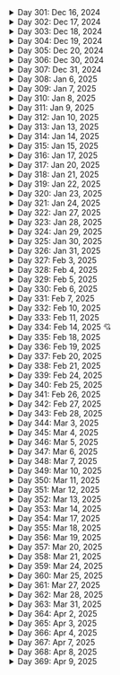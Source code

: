 <details>
  <summary>Day 301: Dec 16, 2024</summary>

  ### Today's Progress:
  * I continued working on the Responsive Design module (96% complete) of the Frontend Mentor Frontend Dev path (52% complete) from Scrimba.
    * I continued working and completed on the Building a Product Splash Page section (100% complete).
    * I started and completed working on Building a Responsive Layout with CSS Grid (100% complete).
    * I briefly started working on the Learning Journal solo project.

  ### Link to work:
  * None

  ### New thing(s) learned:
  * I learned how the `box-sizing: border-box` tag works when using CSS (makes sense with it being inside of a CSS Reset), how grid columns, rows, and gap works, the fr unit and how it works, how grid-template-areas work, and how to create a responsive image grid.

  ### Thoughts:
  * I'm happy with how far I got today. Tomorrow, I'm going to get a start on the Learning Journal solo project as I just got the basics of it setup for myself. Here's the next 100 days!

  ### Time spent working
  * 2.2 hrs
</details>

<details>
  <summary>Day 302: Dec 17, 2024</summary>

  ### Today's Progress:
  * I continued working on the Responsive Design module (96% complete) of the Frontend Mentor Frontend Dev path (52% complete) from Scrimba.
    * I started really working on the Learning Journal solo project.

  ### Link to work:
  * None

  ### New thing(s) learned:
  * None

  ### Thoughts:
  * I took the time to rename every layer/group in the Penpot file (ported the Project's Figma file) and moved different layers around that would make sense to me. From there, I wrote out my CSS Reset and custom properties that I believe the project would need. Afterwards, I wrote out my templates with random text to get an idea for what I was doing. I'm enjoying the project so far, I'm excited to see what I can do with it!

  ### Time spent working
  * 1.25 hrs
</details>

<details>
  <summary>Day 303: Dec 18, 2024</summary>

  ### Today's Progress:
  * I continued working on the Responsive Design module (96% complete) of the Frontend Mentor Frontend Dev path (52% complete) from Scrimba.
    * I continued working on the Learning Journal solo project.

  ### Link to work:
  * None

  ### New thing(s) learned:
  * None

  ### Thoughts:
  * I competed the Heading/Navigation section along with the Hero section. With this project, I'm really going slow and taking my time to make sure everything looks good and I understand what I'm doing.

  ### Time spent working
  * 1.25 hrs
</details>

<details>
  <summary>Day 304: Dec 19, 2024</summary>

  ### Today's Progress:
  * I continued working on the Learning Journal solo project from Scrimba's Frontend Developer Path.

  ### Link to work:
  * None

  ### New thing(s) learned:
  * None

  ### Thoughts:
  * I was working on the project when Penpot decided to continously crash while trying to work on the Hero section of the Home page. I decided to stop working for the day since it's a problem posted in their GitHub.

  ### Time spent working
  * 2 hrs
</details>

<details>
  <summary>Day 305: Dec 20, 2024</summary>

  ### Today's Progress:
  * I continued working on the Learning Journal solo project from Scrimba's Frontend Developer Path.

  ### Link to work:
  * None

  ### New thing(s) learned:
  * None

  ### Thoughts:
  * Penpot was finally working today after they fixed the bug or it just went away. I decided to use Figma for a little bit to see if that would work, and thankfully it did. I completed the Home page and part of the Blog/About page which I'll continue next week.

  ### Time spent working
  * 2 hrs
</details>

<details>
  <summary>Day 306: Dec 30, 2024</summary>

  ### Today's Progress:
  * I completed working on the Responsive Design module (100% complete) of the Frontend Mentor Frontend Dev path (52% complete) from Scrimba.
    * I completed working on the Learning Journal solo project from Scrimba's Frontend Developer Path.
  * I went back to reading Chris Minnick's book (Coding for Dummies) to read Book 2 (Basic Web Coding) Ch.6 (Styling with Bootstrap CSS).
    * Finished reading Ch.6 and finished taking notes on the chapter.

  ### Link to work:
  * None

  ### New thing(s) learned:
  * I learned how to use Bootstrap CSS along with the basic uses of it.

  ### Thoughts:
  * I've completed working on the Learning Journal project from Scrimba. After taking a look at what to do next on my to-do list, I decided to finish my reading. That will be my goal for a while. It was nice to take some time for the holidays to recharge!

  ### Time spent working
  * 2 hrs
</details>

<details>
  <summary>Day 307: Dec 31, 2024</summary>

  ### Today's Progress:
  * I went back to reading Chris Minnick's book (Coding for Dummies) to read Book 3 (Advanced Web Coding) Ch.2 (Writing your First JavaScript Program).
    * Finished reading Ch.2 and started taking notes on the chapter.

  ### Link to work:
  * None

  ### New thing(s) learned:
  * I learned about other code editors I haven't heard of before and more event attributes that can be used within HTML.

  ### Thoughts:
  * I should've read these chapters earlier, but I didn't feel like I needed to since I understood them, or so I thought. Going back to reading these has been good to help me understand more about JavaScript.

  ### Time spent working
  * 1.25 hrs
</details>

<details>
  <summary>Day 308: Jan 6, 2025</summary>

  ### Today's Progress:
  * I finished taking notes on Ch.2, completed reading Chapter 9 (Controlling the Browser with the Window Object), and started taking notes from Chris Minnick's book (Coding for Dummies).

  ### Link to work:
  * None

  ### New thing(s) learned:
  * I learned about the basics of the Browser Object Model and how it works.

  ### Thoughts:
  * This was a very interesting chapter that I didn't give much thought to. But, after reading it everything makes sense. Also, I took some time off during the week of New Years to relax and take a quick break before jumping back in.

  ### Time spent working
  * 1.25 hrs
</details>

<details>
  <summary>Day 309: Jan 7, 2025</summary>

  ### Today's Progress:
  * I finished taking notes on Chapter 9 (Controlling the Browser with the Window Object) from Chris Minnick's book (Coding for Dummies).

  ### Link to work:
  * None

  ### New thing(s) learned:
  * I learned more about the basics of the Window object within JavaScript.

  ### Thoughts:
  * I never understood how different websites/applications could show you the location of where you are or what browser you're using. But now, I see how easy it is to show that information.

  ### Time spent working
  * 1.2 hrs
</details>

<details>
  <summary>Day 310: Jan 8, 2025</summary>

  ### Today's Progress:
  * Continued reading Chris Minnick's book (Coding for Dummies) in Book 3 Ch.11 (Using Events in JavaScript) and started taking notes.

  ### Link to work:
  * None

  ### New thing(s) learned:
  * I learned about the basics of events within JavaScript and a few different ways to use them.

  ### Thoughts:
  * None

  ### Time spent working
  * 1 hr
</details>

<details>
  <summary>Day 311: Jan 9, 2025</summary>

  ### Today's Progress:
  * Continued working on and finished taking notes for Book 3 Ch.11 (Using Events in JavaScript) and finished taking notes.
  * Started reading Book 3 Ch.12 (Integrating Input and Output) and finished taking notes.

  ### Link to work:
  * None

  ### New thing(s) learned:
  * I learned more about how form elements work and how to make sure no bad actors mess with your webpage within the form.

  ### Thoughts:
  * Forms may look easy at first, but then you realize that someone could mess with your website which isn't very cool. Why do people have to ruin nice things?!

  ### Time spent working
  * 2.16 hrs
</details>

<details>
  <summary>Day 312: Jan 10, 2025</summary>

  ### Today's Progress:
  * Started and finished reading Book 3 Ch.13 (Understanding Callbacks and Closures) and finished taking notes.

  ### Link to work:
  * None

  ### New thing(s) learned:
  * I learned about the basics of using functions within functions.

  ### Thoughts:
  * None

  ### Time spent working
  * 1.1 hrs
</details>

<details>
  <summary>Day 313: Jan 13, 2025</summary>

  ### Today's Progress:
  * Started and finished reading Book 3 Ch.14 (Embracing AJAX and JSON) and finished taking notes.

  ### Link to work:
  * None

  ### New thing(s) learned:
  * I learned about the basics of working with AJAX and JSON to move information to a JavaScript file and place it into a HTML file.

  ### Thoughts:
  * I can see how this would be helpful depending on the project you're working on. I'm always unsure of when I'll use it, but with the future you just never know.

  ### Time spent working
  * 1.3 hrs
</details>

<details>
  <summary>Day 314: Jan 14, 2025</summary>

  ### Today's Progress:
  * I went back into my Notion checklist and started to plan out what projects I wanted to complete hopefully during this 100 days. My goal is to follow the learning paths of Frontend Mentor and do the projects from Roadmap.sh.

  ### Link to work:
  * None

  ### New thing(s) learned:
  * None

  ### Thoughts:
  * I'm glad I have all this written out so I can get a better idea of what I'm doing. Also, I'm going to upload my notes from Coding for Dummies sometime soon when I get a chance.

  ### Time spent working
  * 1.1 hrs
</details>

<details>
  <summary>Day 315: Jan 15, 2025</summary>

  ### Today's Progress:
  * I uploaded my notes from my reading of JavaScript chapters from Chris Minnick's book (Coding for Dummies).
    * I also updated the tags for each page of notes since I updated them as well in Obsidian.
  * I uploaded the folders needed for notes for Chris Minnick's book (JavaScript for Dummies).
  * Fixed up README and resources files.

  ### Link to work:
  * None

  ### New thing(s) learned:
  * None

  ### Thoughts:
  * Today was a organization kind of day which is nice to do every once in a while. Tomorrow, I'm going to get started on projects.

  ### Time spent working
  * 1 hr
</details>

<details>
  <summary>Day 316: Jan 17, 2025</summary>

  ### Today's Progress:
  * I worked on and completed MDN's Markup Letter and Planet Table projects.

  ### Link to work:
  * None

  ### New thing(s) learned:
  * None

  ### Thoughts:
  * Instead of using AI to help assist me, I blocked all AI sites and more while working. This really helped a lot!

  ### Time spent working
  * 1.75 hrs
</details>

<details>
  <summary>Day 317: Jan 20, 2025</summary>

  ### Today's Progress:
  * For my notes, I created a Code Snippet for a responsive navigation bar using HTML and CSS.
  * I started working on and completed the MDN project of structuring content within a web page.

  ### Link to work:
  * None

  ### New thing(s) learned:
  * None

  ### Thoughts:
  * For the future, I'm going to make one big repo on my GitHub of all my projects since it's nice to have everything I've made in one spot rather than multiple repos. I'm enjoying working on these projects though and learning a lot!

  ### Time spent working
  * 1.75 hrs
</details>

<details>
  <summary>Day 318: Jan 21, 2025</summary>

  ### Today's Progress:
  * I started working on and completed the Frontend Mentor project of the Blog Preview Component.

  ### Link to work:
  * None

  ### New thing(s) learned:
  * None

  ### Thoughts:
  * I still plan on putting everything in a repo so I can show off my work I've done. After working on this project, I'm actually proud of myself and happy for not cheating and actually doing this project. Here's to more of that feeling in the future!

  ### Time spent working
  * 1.25 hrs
</details>

<details>
  <summary>Day 319: Jan 22, 2025</summary>

  ### Today's Progress:
  * I started working on and completed the Roadmap.sh Beginner project of creating a single-page CV with no CSS.
  * I created my Repo to store all my projects in one place. This taught me a bit of how GitHub works.

  ### Link to work:
  * [Single Page CV - Roadmap.sh Project](https://github.com/kylecreate/PersonalProjects/tree/main/Roadmap-Projects/Beginner/Single-Page-CV)

  ### New thing(s) learned:
  * None

  ### Thoughts:
  * I'm happy to have finally made my huge repo of projects. Now I have some place to store them! Looking forward to filling this up.

  ### Time spent working
  * 1 hrs
</details>

<details>
  <summary>Day 320: Jan 23, 2025</summary>

  ### Today's Progress:
  * I started working on the freeCodeCamp certification project for Responsive Web Design (Survey Form) by writing out the HTML and basic CSS to get it started.

  ### Link to work:
  * None

  ### New thing(s) learned:
  * I remembered how to create forms and the basics of them.

  ### Thoughts:
  * This project is coming out nicely!

  ### Time spent working
  * 1.7 hrs
</details>

<details>
  <summary>Day 321: Jan 24, 2025</summary>

  ### Today's Progress:
  * Created a code snippet of centering a `div` using both HTML and CSS for my Web Dev Obsidian vault
  * Continued working on and completed the Survey Form project from freeCodeCamp
  * Completed working on a Scrimba CSS Challenges, the Spoiler Reveal Challenge and then started on the Colorful Button Challenge

  ### Link to work:
  * [freeCodeCamp Survey Form Project](https://github.com/kylecreate/PersonalProjects/tree/main/freeCodeCamp-Projects/Responsive-Web/Survey-Form)
  * [Scrimba CSS Challenge - Spoiler Revealer](https://github.com/kylecreate/PersonalProjects/tree/main/Scrimba-Projects/CSS-Challenges/Spoiler-Reveal)

  ### New thing(s) learned:
  * None

  ### Thoughts:
  * Happy with how I'm working on these projects!

  ### Time spent working
  * 2 hrs
</details>

<details>
  <summary>Day 322: Jan 27, 2025</summary>

  ### Today's Progress:
  * Continued working on and completed the Colorful Button challenge from Scrimba's CSS Challenges
  * Started and completed working on the Basic HTML Website project from Roadmap.sh.
  * Started and completed working freeCodeCamp's Responsive Design Tribute site certification project

  ### Link to work:
  * [Scrimba's Colorful Button](https://github.com/kylecreate/PersonalProjects/tree/main/Scrimba-Projects/CSS-Challenges/Colorful-Button)
  * [Roadmap.sh Basic Site](https://github.com/kylecreate/PersonalProjects/tree/main/Roadmap-Projects/Beginner/Basic-Site)
  * [freeCodeCamp Tribute Page](https://github.com/kylecreate/PersonalProjects/tree/main/freeCodeCamp-Projects/Responsive-Web/Tribute-Page)

  ### New thing(s) learned:
  * How to give a button a border on the outside of a button using a div instead of the button itself.

  ### Thoughts:
  * These projects are just flying by and I'm learning a lot. I think having a large list of projects I can work on is a good way to see my progress and what I can do next.

  ### Time spent working
  * 2 hrs
</details>

<details>
  <summary>Day 323: Jan 28, 2025</summary>

  ### Today's Progress:
  * I started watching Kevin Powell's podcast on navigating ADHD as a developer with Chris Ferdinandi and taking notes.

  ### Link to work:
  * [Navigating ADHD as a developer](https://www.youtube.com/watch?v=epts-KTaK4w)

  ### New thing(s) learned:
  * How ADHD works, the benefits, and the downsides of having it.

  ### Thoughts:
  * I've known that I have ADHD, but this just makes a lot more sense now that I've watched this and learned a lot from it. Now I just want to research it more from a developer and personal perspective.

  ### Time spent working
  * 1.25 hrs
</details>

<details>
  <summary>Day 324: Jan 29, 2025</summary>

  ### Today's Progress:
  * Started working on and completed Scrimba's CSS Challenge of the Expanding Search Bar
  * Started working on and completed Frontend Mentor's Social Links component challenge.

  ### Link to work:
  * [Scrimba Expanding Search](https://github.com/kylecreate/PersonalProjects/tree/main/Scrimba-Projects/CSS-Challenges/Expanding-Search)
  * [Frontend Mentor Social Links](https://github.com/kylecreate/PersonalProjects/tree/main/FrontendMentor-Projects/Getting-Started/Social-Links)

  ### New thing(s) learned:
  * I learned how to remove the placeholder text within a search bar when it's active/focused.

  ### Thoughts:
  * A lot of these projects are getting easier over time as I'm working on them which is good. Each one is a challenge when I start it anyways. Looking forward to working on more!

  ### Time spent working
  * 1.35 hrs
</details>

<details>
  <summary>Day 325: Jan 30, 2025</summary>

  ### Today's Progress:
  * Started working on the styling of the roadmap.sh project of the Personal Portfolio.

  ### Link to work:
  * None

  ### New thing(s) learned:
  * None

  ### Thoughts:
  * With this project, I've completed the mobile viewport of the site first before moving onto the desktop viewport. Originally, I started with the desktop viewport, but then removed all my code and went back to mobile.

  ### Time spent working
  * 2.5 hrs
</details>

<details>
  <summary>Day 326: Jan 31, 2025</summary>

  ### Today's Progress:
  * Continued working on the roadmap.sh project of the Personal Portfolio.

  ### Link to work:
  * None

  ### New thing(s) learned:
  * None

  ### Thoughts:
  * I restarted from scratch since I felt like something was off. I took the day re-writing my HTML and CSS to make it look better, hopefully.

  ### Time spent working
  * 2.5 hrs
</details>

<details>
  <summary>Day 327: Feb 3, 2025</summary>

  ### Today's Progress:
  * Continued working on the roadmap.sh project of the Personal Portfolio. I'm going to come back to this in the future since there's a lot going on that isn't working.
  * Started working on and completed the freeCodeCamp Responsive Web Design certification project of the Tech Document.

  ### Link to work:
  * [freeCodeCamp Tech Doc](https://github.com/kylecreate/PersonalProjects/tree/main/freeCodeCamp-Projects/Responsive-Web/Tech-Doc)

  ### New thing(s) learned:
  * None

  ### Thoughts:
  * I'm still having a bit of a hard time with the roadmap.sh project. I may go back for a 3rd time and re-write everything from scratch. Something about this project is confusing, but I'm not going to skip it!

  ### Time spent working
  * 2 hrs
</details>

<details>
  <summary>Day 328: Feb 4, 2025</summary>

  ### Today's Progress:
  * Continued working on the roadmap.sh project of the Personal Portfolio. I went back and started from scratch with my HTML and CSS.

  ### Link to work:
  * None

  ### New thing(s) learned:
  * None

  ### Thoughts:
  * After starting from scratch for a 3rd time, I'm happy with the mobile viewport. Tomorrow, I'll work on the Desktop viewport.

  ### Time spent working
  * 1.25 hrs
</details>

<details>
  <summary>Day 329: Feb 5, 2025</summary>

  ### Today's Progress:
  * Completed working on the roadmap.sh project of the Personal Portfolio.
  * Started working on MDN's project of the Mozilla Splash Page.

  ### Link to work:
  * [Personal Portfolio - roadmap.sh](https://github.com/kylecreate/PersonalProjects/tree/main/Roadmap-Projects/Beginner/Personal-Portfolio)

  ### New thing(s) learned:
  * None

  ### Thoughts:
  * I finished the roadmap.sh project of the Personal Portfolio, but my only problem was I couldn't get my teacher reviews section to be centered within the page for some reason. I'm happy with how it looks, I just need to figure out the problem with that section.

  ### Time spent working
  * 1.25 hrs
</details>

<details>
  <summary>Day 330: Feb 6, 2025</summary>

  ### Today's Progress:
  * Started working on and completed the MDN project of creating the Mozilla Splash Page.
  * Started working on and completed the CSS Challenge from Scrimba of the Codepen Tile.
  * Started working on the Recipe Page project from Frontend Mentor.

  ### Link to work:
  * [Scrimba CSS Challenge - Codepen Tile](https://github.com/kylecreate/PersonalProjects/tree/main/Scrimba-Projects/CSS-Challenges/Codepen-Tile)
  * [MDN HTML - Mozilla Splash Page](https://github.com/kylecreate/PersonalProjects/tree/main/MDN-Projects/Mozilla-Splash)

  ### New thing(s) learned:
  * None

  ### Thoughts:
  * These projects have been very fun so far. It's amazing how much I'm also learning while working on these. For the roadmap.sh project I "finished" yesterday, I may ask for help on that in the future to see what I did wrong.

  ### Time spent working
  * 2 hrs
</details>

<details>
  <summary>Day 331: Feb 7, 2025</summary>

  ### Today's Progress:
  * Continued working on and completed Frontend Mentor's Recipe Page challenge.
  * Started working on and completed roadmap.sh's project of the Changelog Component.
  * Started working on the Product Landing Page project from freeCodeCamp.

  ### Link to work:
  * [Roadmap.sh Changelog Component](https://github.com/kylecreate/PersonalProjects/tree/main/Roadmap-Projects/Beginner/Changelog-Component)
  * [Frontend Mentor Recipe Page](https://github.com/kylecreate/PersonalProjects/tree/main/FrontendMentor-Projects/Getting-Started/Recipe-Page)

  ### New thing(s) learned:
  * None

  ### Thoughts:
  * None

  ### Time spent working
  * 2 hrs
</details>

<details>
  <summary>Day 332: Feb 10, 2025</summary>

  ### Today's Progress:
  * Worked on my personal portfolio website to get it ready for job hunting.

  ### Link to work:
  * None

  ### New thing(s) learned:
  * None

  ### Thoughts:
  * I took my time in re-writing and organizing my HTML/CSS better so it's easier to read in general. It came to my attention from peers and family that I should start looking for a job. I have a few things to finish before I start looking. Excited to get all this done and finally have a job!

  ### Time spent working
  * 2.7 hrs
</details>

<details>
  <summary>Day 333: Feb 11, 2025</summary>

  ### Today's Progress:
  * Completed working on my personal portfolio website.

  ### Link to work:
  * None

  ### New thing(s) learned:
  * How to link DNS through Netlify to Porkbun.

  ### Thoughts:
  * I'm just waiting on my website to work with the DNS now.

  ### Time spent working
  * 1.25 hrs
</details>

<details>
  <summary>Day 334: Feb 14, 2025 💘</summary>

  ### Today's Progress:
  * Fixed a small issue with my Recipe Page project from Frontend Mentor.
  * Added code snippets to my Web Dev vault in Obsidian of PX to Percentages, Margin/Padding to EM, and Font Sizes in REM for future use.
  * Started working on Roadmap.sh's Testimonial Cards challenge.

  ### Link to work:
  * None

  ### New thing(s) learned:
  * I learned the many different sizes and use cases for EM, REM, and %'s.

  ### Thoughts:
  * I'm still gathering things and working on my resume/cover letters. My goal is to use Notion for my job hunting info/links/database while hunting for a job, continue working on projects, and find at least a job to apply to every day.

  ### Time spent working
  * 1.25 hrs
</details>

<details>
  <summary>Day 335: Feb 18, 2025</summary>

  ### Today's Progress:
  * Started and completed the MDN project of styling a Biography page.
	* Started and completed the Scrimba CSS Challenge of Loading Animation #1.
	* Started working on the roadmap.sh project of Testimonial Cards.

  ### Link to work:
  * [MDN Biography Page](https://github.com/kylecreate/PersonalProjects/tree/main/MDN-Projects/Biography-Page)
  * [Scrimba CSS Loading Animation #1](https://github.com/kylecreate/PersonalProjects/tree/main/Scrimba-Projects/CSS-Challenges/Loading-Animation-1)

  ### New thing(s) learned:
  * I learned more about CSS loading animations and how to create a simple loading animation.

  ### Thoughts:
  * Work hard, play hard, learn hard!

  ### Time spent working
  * 1.35 hrs
</details>

<details>
  <summary>Day 336: Feb 19, 2025</summary>

  ### Today's Progress:
  * Started working on roadmap.sh's Testimonial Cards project and freeCodeCamp's final certification project of the Personal Portfolio.

  ### Link to work:
  * None

  ### New thing(s) learned:
  * None

  ### Thoughts:
  * I started working on the testimonial card project and realized it's a bit tough. Then, I decided to finish off the final fCC project before continuing with the roadmap project. This project seems a bit tough, but in time I'll get it!

  ### Time spent working
  * 1.25 hrs
</details>

<details>
  <summary>Day 337: Feb 20, 2025</summary>

  ### Today's Progress:
  * Continued to work on and completed the final freeCodeCamp Responsive Web Design certification project of the Personal Portfolio page.
  * Continued to work on and completed the roadmap.sh project of the Testimonial Cards project.
  * Started working on and completed the MDN project of Styling a Digital Business Card.

  ### Link to work:
  * [freeCodeCamp Personal Portfolio](https://github.com/kylecreate/PersonalProjects/tree/main/freeCodeCamp-Projects/Responsive-Web/Personal-Portfolio)
  * [roadmap.sh Testimonial Cards](https://github.com/kylecreate/PersonalProjects/tree/main/Roadmap-Projects/Beginner/Testimonial-Cards)
  * [MDN Digital Business Card](https://github.com/kylecreate/PersonalProjects/tree/main/MDN-Projects/Digital-Business-Card)

  ### New thing(s) learned:
  * None

  ### Thoughts:
  * 3 projects down today, not a bad day! I'm just about at the half way point of completing the list of Beginner projects in my Notion before moving onto the intermediate projects list. I'm definitely learning a lot even if some of these are easy to work on.

  ### Time spent working
  * 2.5 hrs
</details>

<details>
  <summary>Day 338: Feb 21, 2025</summary>

  ### Today's Progress:
  * Started and completed MDN's Fancy Letterhead Challenge
  * Started and completed the Scrimba CSS Challenge of Loading Animation #2 and the Archery Target

  ### Link to work:
  * [Scrimba CSS Challenge - Loading Animation #2](https://github.com/kylecreate/PersonalProjects/tree/main/Scrimba-Projects/CSS-Challenges/Loading-Animation-2)
  * [Scrimba CSS Challenge - Archery Target](https://github.com/kylecreate/PersonalProjects/tree/main/Scrimba-Projects/CSS-Challenges/Archery-Target)
  * [MDN - Fancy Letterhead](https://github.com/kylecreate/PersonalProjects/tree/main/MDN-Projects/Fancy-Letterhead)

  ### New thing(s) learned:
  * CSS Animations with keyframes to make things move.

  ### Thoughts:
  * It was a short work day, but that's ok. I got more done today which is good. My goal is never to do too many projects in a day to prevent burnout. I'm just glad I'm getting these done! My list keeps getting smaller and smaller.

  ### Time spent working
  * 1.5 hrs
</details>

<details>
  <summary>Day 339: Feb 24, 2025</summary>

  ### Today's Progress:
  * Started and completed working on the Datepicker UI project and Accessible Form UI project from roadmap.sh.

  ### Link to work:
  * [Roadmap.sh Datepicker UI](https://github.com/kylecreate/PersonalProjects/tree/main/Roadmap-Projects/Beginner/Datepicker)
  * [Roadmap.sh Accessible Form UI](https://github.com/kylecreate/PersonalProjects/tree/main/Roadmap-Projects/Beginner/Accessible-Form)

  ### New thing(s) learned:
  * How to create a calendar in HTML/CSS. Not sure how useful it will be in the future, but I understand it now.

  ### Thoughts:
  * I originally had a late start to my day, but I got these 2 done which is good. I'm now caught up on doing 1 project from each section of my list as I'll be able to go back and forth now.

  ### Time spent working
  * 2.3 hrs
</details>

<details>
  <summary>Day 340: Feb 25, 2025</summary>

  ### Today's Progress:
  * Started and completed working on the MDN project of creating a cool box.
  * Started and completed working on Scrimba's CSS Challenge of a Word Carousel.
  * Started and completed working on roadmap.sh's project of a Image Grid Layout.

  ### Link to work:
  * [MDN - Cool Box](https://github.com/kylecreate/PersonalProjects/tree/main/MDN-Projects/Cool-Box)
  * [Scrimba CSS Challenge - Word Carosuel](https://github.com/kylecreate/PersonalProjects/tree/main/Scrimba-Projects/CSS-Challenges/Word-Carousel)
  * [Roadmap.sh - Image Grid (Responsive)](https://github.com/kylecreate/PersonalProjects/tree/main/Roadmap-Projects/Beginner/Image-Grid)

  ### New thing(s) learned:
  * How to create a responsive image grid

  ### Thoughts:
  * Another 3 projects down for the day! I'm shocked with how quick these are going now and feel like I've really learned a lot while working on these.

  ### Time spent working
  * 1.25 hrs
</details>

<details>
  <summary>Day 341: Feb 26, 2025</summary>

  ### Today's Progress:
  * Started and completed the MDN project of Styling a School Homepage.
  * Started and completed the Scrimba CSS Challenge of creating France's flag.
  * Started and completed working on the roadmap.sh project of creating a Tooltip UI.

  ### Link to work:
  * [MDN - School Homepage](https://github.com/kylecreate/PersonalProjects/tree/main/MDN-Projects/School-Homepage)
  * [Roadmap.sh - Tooltip UI](https://github.com/kylecreate/PersonalProjects/tree/main/Roadmap-Projects/Beginner/Tooltip-UI)
  * [Scrimba - French Flag](https://github.com/kylecreate/PersonalProjects/tree/main/Scrimba-Projects/CSS-Challenges/France-Flag)

  ### New thing(s) learned:
  * How to create a tooltip and how to create a flag like the French flag.

  ### Thoughts:
  * I had a little trouble with the French flag since I wasn't sure how to turn it on its side. After watching the solution after getting fairly far and trying many different ideas, it made sense to make each stripe a flex-grow of 1.

  ### Time spent working
  * 1.25 hrs
</details>

<details>
  <summary>Day 342: Feb 27, 2025</summary>

  ### Today's Progress:
  * Started and completed working on the MDN project of a Fundamental Layout.
  * Started and completed working on the Scrimba CSS Challenge of creating the flag of Germany.
  * Started working on the final MDN project of Accessibility Troubleshooting.

  ### Link to work:
  * [MDN - Fundamental Layout](https://github.com/kylecreate/PersonalProjects/tree/main/MDN-Projects/Fundamental-Layout)
  * [Scrimba - Germany Flag](https://github.com/kylecreate/PersonalProjects/tree/main/Scrimba-Projects/CSS-Challenges/German-Flag)

  ### New thing(s) learned:
  * I learned more about accessibility and layouts with the last project that I'm working on.

  ### Thoughts:
  * Another productive day! My goal was to finish all 3, but I didn't want to burn myself out with this last MDN project. I pretty much re-wrote the whole HTML and I'm in progress with the CSS. Everything is coming along nicely!

  ### Time spent working
  * 2.3 hrs
</details>

<details>
  <summary>Day 343: Feb 28, 2025</summary>

  ### Today's Progress:
  * Continued and completed working on the final MDN project of Accessibility Troubleshooting.
  * Started working on and completed working on Scrimba's CSS Challenges of creating the flags of Madagascar and Switzerland.

  ### Link to work:
  * [MDN - Accessibility Troubleshooting](https://github.com/kylecreate/PersonalProjects/tree/main/MDN-Projects/Accessibility-Troubleshotting)
  * [Scrimba - Madagascar Flag](https://github.com/kylecreate/PersonalProjects/tree/main/Scrimba-Projects/CSS-Challenges/Madagascar-Flag)
  * [Scrimba - Switzerland Flag](https://github.com/kylecreate/PersonalProjects/tree/main/Scrimba-Projects/CSS-Challenges/Switzerland-Flag)

  ### New thing(s) learned:
  * I learned more about positioning while working on the Switzerland flag from Scrimba.

  ### Thoughts:
  * In the future, I may go back and work more on the Accessibility Troubleshooting project from MDN since something doesn't feel right about it in my eyes. My HTML feels right, but the CSS needs a bit more work. Also, I may change the font since it's hard to read to begin with.

  ### Time spent working
  * 1.25 hrs
</details>

<details>
  <summary>Day 344: Mar 3, 2025</summary>

  ### Today's Progress:
  * Went back and worked on the MDN project of Accessibility Troubleshooting and fixed up a few things to make it look better.
  * Worked on and completed Scrimba's CSS Challenges of the Japan, Sweden, and Niger flags.

  ### Link to work:
  * [Scrimba - Japan Flag](https://github.com/kylecreate/PersonalProjects/tree/main/Scrimba-Projects/CSS-Challenges/Japan-Flag)
  * [Scrimba - Sweden Flag](https://github.com/kylecreate/PersonalProjects/tree/main/Scrimba-Projects/CSS-Challenges/Sweden-Flag)
  * [Scrimba - Niger Flag](https://github.com/kylecreate/PersonalProjects/tree/main/Scrimba-Projects/CSS-Challenges/Niger-Flag)

  ### New thing(s) learned:
  * None

  ### Thoughts:
  * I probably could've gotten more done today if the power wasn't out for maintenance this morning. But, as long as I got a few things done, I'm happy. As I work on these Scrimba challenges before moving onto my next section of projects, I'm going to take some time to write out/plan some project ideas for myself. Gotta work hard to play hard in the future!

  ### Time spent working
  * 1.25 hrs
</details>

<details>
  <summary>Day 345: Mar 4, 2025</summary>

  ### Today's Progress:
  * Continued working on Scrimba's CSS Challenges of the GitHub Profile Layout and Toggle Switch.
  * Worked on some future project ideas for my portfolio.

  ### Link to work:
  * [Scrimba - GitHub Layout](https://github.com/kylecreate/PersonalProjects/tree/main/Scrimba-Projects/CSS-Challenges/GitHub-Layout)
  * [Scrimba - Toggle Switch](https://github.com/kylecreate/PersonalProjects/tree/main/Scrimba-Projects/CSS-Challenges/Toggle-Switch)

  ### New thing(s) learned:
  * I learned how to create a toggle switch using CSS only and a HTML label and checkbox.

  ### Thoughts:
  * Out of the two that I worked on today, the Toggle Switch was the one I was unsure about. After looking at other examples of a toggle switch using HTML/CSS only, there's easier ways to make one of these for sure. As for my other project ideas, some are simple ideas and others are for the distant future using ReactJS but designing them in Penpot.

  ### Time spent working
  * 1.25 hrs
</details>

<details>
  <summary>Day 346: Mar 5, 2025</summary>

  ### Today's Progress:
  * Continued working on Scrimba's CSS challenges of the Ace of Spaces and Four of Hearts.
  * Continued working on project ideas that I've written down to make sure I remember what I'm doing in the future.

  ### Link to work:
  * [Scrimba - Ace of Spades](https://github.com/kylecreate/PersonalProjects/tree/main/Scrimba-Projects/CSS-Challenges/Ace-of-Spades)
  * [Scrimba - Four of Hearts](https://github.com/kylecreate/PersonalProjects/tree/main/Scrimba-Projects/CSS-Challenges/Four-of-Hearts)

  ### New thing(s) learned:
  * None

  ### Thoughts:
  * Another great day of coding and working on project ideas!

  ### Time spent working
  * 1.25 hrs
</details>

<details>
  <summary>Day 347: Mar 6, 2025</summary>

  ### Today's Progress:
  * Worked more on the Scrimba CSS Challenges of Adjustable Progress Bar, Jeopardy Flashcard, Loading Animation #3, and the Instagram Stories Menu.
  * Added a Captcha check for the contact form on my personal portfolio to hopefully stop bots from sending me blank messages.

  ### Link to work:
  * [Scrimba - Adjustable Progress Bar](https://github.com/kylecreate/PersonalProjects/tree/main/Scrimba-Projects/CSS-Challenges/Adjust-Progress-Bar)
  * [Scrimba - Instagram Stories Menu](https://github.com/kylecreate/PersonalProjects/tree/main/Scrimba-Projects/CSS-Challenges/Instagram-Stories-Menu)
  * [Scrimba - Jeopardy Card Flip](https://github.com/kylecreate/PersonalProjects/tree/main/Scrimba-Projects/CSS-Challenges/Jeopardy-Card-Flip)
  * [Scrimba - Loading Animation #3](https://github.com/kylecreate/PersonalProjects/tree/main/Scrimba-Projects/CSS-Challenges/Loading-Animation-3)

  ### New thing(s) learned:
  * I learned about many different CSS techniques of making a card flip when hovering, how to make a spinning loading animation, and how to adjust a progress bar.

  ### Thoughts:
  * Today was a busy day! I have 2 more CSS challenges from Scrimba to complete before I've completed my Beginner project list and move onto my Intermediate list. For the past 2 weeks or so, I've been getting 4 emails every night from bots that send me blank messages on my contact form. Because of that, I've added a captcha to the form thanks to the Web3Forms docs instructions.

  ### Time spent working
  * 2 hrs
</details>

<details>
  <summary>Day 348: Mar 7, 2025</summary>

  ### Today's Progress:
  * Continued working on and completed Scrimba's CSS Challenges of the Animated Progress Bar and GitHub Contribution Graph.

  ### Link to work:
  * [Scrimba - Animated Progress Bar](https://github.com/kylecreate/PersonalProjects/tree/main/Scrimba-Projects/CSS-Challenges/Animated-Progress)
  * [Scrimba - GitHub Contribution Graph](https://github.com/kylecreate/PersonalProjects/tree/main/Scrimba-Projects/CSS-Challenges/GitHub-Graph)

  ### New thing(s) learned:
  * None

  ### Thoughts:
  * Now that I've finished a lot of CSS work, I'm going to start focusing on JavaScript related projects. My goal is to work on Frontend Mentor, MDN, Roadmap.sh, freeCodeCamp, and possibly others. Looking forward to the start of next week!

  ### Time spent working
  * 2 hrs
</details>

<details>
  <summary>Day 349: Mar 10, 2025</summary>

  ### Today's Progress:
  * Worked on my Personal Projects repo to create a site to visually see and click through projects.

  ### Link to work:
  * [Personal Project Site](https://kylecreate-projects.netlify.app/)

  ### New thing(s) learned:
  * None

  ### Thoughts:
  * I just wanted to create something simple that people can click through if they'd like. There's a lot of projects, but I'm glad I finally did this. My goal was to make something similair to Notion's toggle list. Tomorrow, I plan on uploading my Frontend Mentor projects to their site and hopefully start on the FAQ Accordion project.

  ### Time spent working
  * 2 hrs
</details>

<details>
  <summary>Day 350: Mar 11, 2025</summary>

  ### Today's Progress:
  * Went through website I created yesterday to double check if images work and spacing is correct for everything.
  * Uploaded Frontend Mentor solutions to their site to get feedback on projects.

  ### Link to work:
  * None

  ### New thing(s) learned:
  * None

  ### Thoughts:
  * My goal is to go through the projects site I created yesterday and make sure everything looks good before moving onto the JavaScript projects I have planned out. It's mostly images, spacing, and small mistakes on some of my projects that I need to fix. I didn't realize it until now, but it's better late than never I suppose. Also, I uploaded my Frontend Mentor projects to their site and fixed a few things from the feedback I received. A very busy day!

  ### Time spent working
  * 1.25 hrs
</details>

<details>
  <summary>Day 351: Mar 12, 2025</summary>

  ### Today's Progress:
  * Continued and completed going through my project site to make necessary changes with spacings, image links, and more.
  * Started working on Frontend Mentor's FAQ Accordion project.

  ### Link to work:
  * None

  ### New thing(s) learned:
  * How to properly link a font (instead of importing through the CSS, I should link to it on the HTML page).

  ### Thoughts:
  * With so many images and fonts, I forgot to link them properly when hosting them on something like Netlify. I'm glad I went back and fixed all of that for all my projects. Hopefully I don't make that mistake again. As for starting the FEM project, I organized my files and started my global CSS reset and stylings before starting on the HTML.

  ### Time spent working
  * 1.5 hrs
</details>

<details>
  <summary>Day 352: Mar 13, 2025</summary>

  ### Today's Progress:
  * Started working on Frontend Mentor's FAQ Accordion project
  * Started and completed freeCodeCamp's of learning introductory JavaScript by building a Pyramid Generator.

  ### Link to work:
  * [freeCodeCamp - Pyramid Generator](https://github.com/kylecreate/PersonalProjects/tree/main/freeCodeCamp-Projects/JavaScript-Algo/Pyramid-Generator)

  ### New thing(s) learned:
  * I learned some basic JavaScript of loops and if/else statements.

  ### Thoughts:
  * Originally, I started out by working on the FAQ Accordion from Frontend Mentor, but didn't feel right for some reason. So, I switched over to freeCodeCamp to work on their JavaScript course and start on the Pyramid Generator project. This was a lot of fun and a lot of thinking.

  ### Time spent working
  * 2.3 hrs
</details>

<details>
  <summary>Day 353: Mar 14, 2025</summary>

  ### Today's Progress:
  * Continued working on the Frontend Mentor project of the FAQ Accordion.
  * Started working on and completed reviewing JavaScript Fundamentals by building a Gradebook App on freeCodeCamp #1 and #2.

  ### Link to work:
  * None

  ### New thing(s) learned:
  * None

  ### Thoughts:
  * None

  ### Time spent working
  * 2 hrs
</details>

<details>
  <summary>Day 354: Mar 17, 2025</summary>

  ### Today's Progress:
  * Started working on learning JavaScript from SuperSimpleDev on YouTube with their Beginner to Professional JavaScript course. Completed the intro, JavaScript Basics (lesson 1), and Numbers and Math (lesson 2).

  ### Link to work:
  * None

  ### New thing(s) learned:
  * What JavaScript is, how JavaScript works, how to do basic math, and how to round numbers using Math.round().

  ### Thoughts:
  * I decided to go back and learn JavaScript slowly because I feel like I still don't really understand it after all of the time I spent learning it originally. It definitely is like learning a second language. My goal after this is to have a better understanding of JavaScript and work on more projects for my portfolio! My goal is to take my time and learn, take notes, read more, and work on exercises whenever and wherever I can.

  ### Time spent working
  * 1.25 hrs
</details>

<details>
  <summary>Day 355: Mar 18, 2025</summary>

  ### Today's Progress:
  * Continued working on learning JavaScript from SuperSimpleDev on YouTube with their Beginner to Professional JavaScript course and completed the Strings lesson.
  * Commented out my contact form on my portfolio site since someone kept on spamming me even after I added a captcha to it.

  ### Link to work:
  * None

  ### New thing(s) learned:
  * The basics of strings and concatenating them.

  ### Thoughts:
  * Strings aren't too hard for me to understand, but I may have to go back and look at my notes every now and then for sure.

  ### Time spent working
  * 1.25 hrs
</details>

<details>
  <summary>Day 356: Mar 19, 2025</summary>

  ### Today's Progress:
  * Continued working on learning JavaScript from SuperSimpleDev on YouTube with their Beginner to Professional JavaScript course and completed the HTML and CSS Review, console.log() lesson.

  ### Link to work:
  * None

  ### New thing(s) learned:
  * Creating a tooltip without CSS using `title=""`.

  ### Thoughts:
  * Even though this was a small review, I still understood mostly everything but also learned a few new things which were helpful. It's now time to learn more and get better with JavaScript!

  ### Time spent working
  * 1.25 hrs
</details>

<details>
  <summary>Day 357: Mar 20, 2025</summary>

  ### Today's Progress:
  * Continued working on learning JavaScript from SuperSimpleDev on YouTube with their Beginner to Professional JavaScript course and completed the Variables and Booleans/If-Else Statements sections.

  ### Link to work:
  * None

  ### New thing(s) learned:
  * I learned about the basics of Booleans, variables, and if/if-else statements.

  ### Thoughts:
  * I'm hoping to take a note taking day tomorrow to go through my notes I've taken and add more things from reading articles/books. There was a lot to learn and practice with from these sections. Also, I'd like to start getting some code snippets together for my vault should I ever need a quick refresher.

  ### Time spent working
  * 3.2 hrs
</details>

<details>
  <summary>Day 358: Mar 21, 2025</summary>

  ### Today's Progress:
  * Gathered more resources, notes, and code snippets of everything from the past few days for my notes.

  ### Link to work:
  * None

  ### New thing(s) learned:
  * None

  ### Thoughts:
  * It's nice to take a break from watching the course to gather my notes and organize everything before I move onto more lessons/chapters.

  ### Time spent working
  * 2 hrs
</details>

<details>
  <summary>Day 359: Mar 24, 2025</summary>

  ### Today's Progress:
  * Continued to work on SuperSimpleDev's Beginner to Pro JavaScript course. Completed Lesson 7 (Functions) and Lesson 8 (Objects).

  ### Link to work:
  * None

  ### New thing(s) learned:
  * I learned about the basics of Functions and Objects within JavaScript, how they work, and how to track code when trying to find a problem.

  ### Thoughts:
  * Today was a busy day since I won't be around tomorrow to work on anything. I learned a lot and figured this would give me time to take everything in and learn from it since it's a lot. Also, I need to work on my notes more and make some code snippets for both features of JavaScript. This is also the longest I've worked while working on my journey coming in at 3.8 hrs!

  ### Time spent working
  * 3.8 hrs
</details>

<details>
  <summary>Day 360: Mar 25, 2025</summary>

  ### Today's Progress:
  * Completed working on notes and code snippets from yesterday's learning of Lesson 7 (Functions) and Lesson 8 (Objects) of SuperSimpleDev's Beginner to Pro JavaScript course.

  ### Link to work:
  * None

  ### New thing(s) learned:
  * None

  ### Thoughts:
  * My goal today since I didn't have much time to work was to clean up my notes and get some code snippets for future use if I ever get stuck on something. You just never know when you'll need something. Always good to help your future self! I feel bad I'm taking so long to learn some of this stuff since I've been at it for so long, but I just want to get a good understanding of everything before jumping into stuff. Does that make sense? Am I alone on that?

  ### Time spent working
  * 1.25 hrs
</details>

<details>
  <summary>Day 361: Mar 27, 2025</summary>

  ### Today's Progress:
  * Continued to work on SuperSimpleDev's Beginner to Pro JavaScript course. Completed Lesson 9 (Document Object Model (DOM)).

  ### Link to work:
  * None

  ### New thing(s) learned:
  * I learned about the basics of the JavaScript DOM and how to change/add/edit/remove elements within the page/window.

  ### Thoughts:
  * I really enjoyed this lesson since it was a nice refresher on the DOM. It's crazy what you can do with JavaScript once you get good at it.

  ### Time spent working
  * 2.1 hrs
</details>

<details>
  <summary>Day 362: Mar 28, 2025</summary>

  ### Today's Progress:
  * Continued to work on SuperSimpleDev's Beginner to Pro JavaScript course. Completed Lesson 10 (HTML, CSS, and JavaScript Together).

  ### Link to work:
  * None

  ### New thing(s) learned:
  * None

  ### Thoughts:
  * This was another refresher on using all 3 languages in separate files for organization. I didn't really learn anything new, but it's always helpful to make sure I'm doing something right when coding.

  ### Time spent working
  * 2.3 hrs
</details>

<details>
  <summary>Day 363: Mar 31, 2025</summary>

  ### Today's Progress:
  * Continued to work on SuperSimpleDev's Beginner to Pro JavaScript course. Completed Lesson 11a (Arrays and Loops).

  ### Link to work:
  * None

  ### New thing(s) learned:
  * I learned the basics of both arrays and loops within JavaScript.

  ### Thoughts:
  * These are probably one of the hardest concepts within JavaScript for me to understand even though they make plenty of sense when you read them in English. There's a part 2 for this lesson that I'll hopefully get a better understanding of tomorrow.

  ### Time spent working
  * 2 hrs
</details>

<details>
  <summary>Day 364: Apr 2, 2025</summary>

  ### Today's Progress:
  * Continued to work on SuperSimpleDev's Beginner to Pro JavaScript course. Completed Lesson 11b (Arrays and Loops).

  ### Link to work:
  * None

  ### New thing(s) learned:
  * I learned a few more basics of both Arrays and Loops.

  ### Thoughts:
  * I may stop here with this course and try to work on freeCodeCamp and some projects. Also, I would've worked yesterday if I hadn't bricked my PC when trying to reformat to Win11 and LMDE, fun times...

  ### Time spent working
  * 2 hrs
</details>

<details>
  <summary>Day 365: Apr 3, 2025</summary> 🎆

  ### Today's Progress:
  * Worked on notes and code snippets from SuperSimpleDev's Beginner to Pro JavaScript course. Completed Lesson 11b (Arrays and Loops).
  * Started working on Frontend Mentor's Article Preview Component project from their JavaScript Fundamentals roadmap.

  ### Link to work:
  * None

  ### New thing(s) learned:
  * None

  ### Thoughts:
  * I decided to re-write some of my notes from yesterday and add links to different references should I ever need them. Then, I got started on a project from Frontend Mentor which requires some JavaScript. Time to dive deep!

  ### Time spent working
  * 2 hrs
</details>

<details>
  <summary>Day 366: Apr 4, 2025</summary>

  ### Today's Progress:
  * Continued working on Frontend Mentor's Article Preview Component project from their JavaScript Fundamentals roadmap.

  ### Link to work:
  * None

  ### New thing(s) learned:
  * None

  ### Thoughts:
  * Worked mostly on the HTML and CSS to get it right and how I wanted to look. Next up will be working on the Media Query for mobile and then everything should be good! Getting back into projects has been nice.

  ### Time spent working
  * 1.5 hrs
</details>

<details>
  <summary>Day 367: Apr 7, 2025</summary>

  ### Today's Progress:
  * Completed the Gradebook App from freeCodeCamp's JavaScript section.
  * Continued working on the Frontend Mentor Article Preview component (went back and fixed up my HTML and CSS).

  ### Link to work:
  * None

  ### New thing(s) learned:
  * None

  ### Thoughts:
  * I wanted to start on something different today which is why I completed the Gradebook App from freeCodeCamp's JavaScript section. Then, I decided to re-write my CSS for the Article Preview component since I started with desktop-view first instead of mobile.

  ### Time spent working
  * 2 hrs
</details>

<details>
  <summary>Day 368: Apr 8, 2025</summary>

  ### Today's Progress:
  * Completed working on the Frontend Mentor Article Preview component.

  ### Link to work:
  * Soon...

  ### New thing(s) learned:
  * None

  ### Thoughts:
  * While in the shower this morning, I had an epiphany of how to solve the problem I was having with the button not showing up with the rest of the icons needed for the project. After submitting my project, I was having trouble with it going through, so I spent the rest of my time trying to figure out a solution but never came to one. So, I contacted the site and told them about it, which they're looking into now. Next project to work on will be something from roadmap.sh.

  ### Time spent working
  * 1.25 hrs
</details>

<details>
  <summary>Day 369: Apr 9, 2025</summary>

  ### Today's Progress:
  *

  ### Link to work:
  *

  ### New thing(s) learned:
  *

  ### Thoughts:
  *

  ### Time spent working
  *
</details>